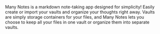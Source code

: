 Many Notes is a markdown note-taking app designed for simplicity! Easily create or import your vaults and organize your thoughts right away.
Vaults are simply storage containers for your files, and Many Notes lets you choose to keep all your files in one vault or organize them into separate vaults.
